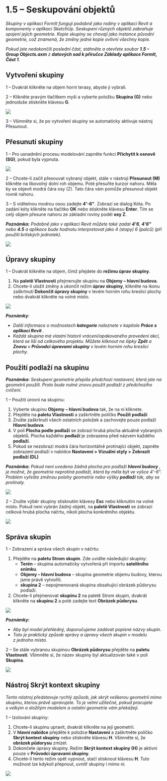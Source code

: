 # 1.5 – Seskupování objektů

_Skupiny v aplikaci FormIt fungují podobně jako rodiny v aplikaci Revit a komponenty v aplikaci SketchUp. Seskupení různých objektů zabraňuje spojení jejich geometrie. Kopie skupiny se chovají jako instance původní geometrie, což znamená, že změny jedné kopie ovlivní všechny kopie._

_Pokud jste nedokončili poslední část, stáhněte a otevřete soubor_ _**1.5 – Group Objects.axm**_ _z_ _**datových sad k příručce Základy aplikace FormIt, Část 1**._

## **Vytvoření skupiny**

1 – Dvakrát klikněte na objem horní terasy, abyste ji vybrali.

2 – Klikněte pravým tlačítkem myši a vyberte položku **Skupina (G)** nebo jednoduše stiskněte klávesu **G**.

![](<../../.gitbook/assets/0 (1).jpeg>)

3 – Všimněte si, že po vytvoření skupiny se automaticky aktivuje nástroj Přesunout.

## **Přesunutí skupiny**

1 – Pro usnadnění procesu modelování zapněte funkci **Přichytit k osnově (SG)**, pokud byla vypnuta.

![](<../../.gitbook/assets/1 (14).png>)

2 – Chcete-li začít přesouvat vybraný objekt, stále v nástroji **Přesunout (M)** klikněte na libovolný dolní roh objemu. Poté přesuňte kurzor nahoru. Měla by se objevit modrá čára osy (Z). Tato čára vám pomůže přesunout objekt rovně nahoru.

3 – S viditelnou modrou osou zadejte **4'-6"**. Zobrazí se dialog Kóta. Po zadání kóty klikněte na tlačítko **OK** nebo stiskněte klávesu **Enter**. Tím se celý objem přesune nahoru ze základní roviny podél **osy Z**.

_**Poznámka:**_ _Podobně jako v aplikaci Revit můžete také zadat_ _**4'6**,_ _**4'6"**_ _nebo_ _**4.5** a aplikace bude hodnotu interpretovat jako 4 (stopy) 6 (palců) (při použití britských jednotek)._

![](<../../.gitbook/assets/2 (2).png>)

## **Úpravy skupiny**

1 – Dvakrát klikněte na objem, čímž přejdete do **režimu úprav skupiny**.

1. Na **paletě Vlastnosti** přejmenujte skupinu na **Objemy – hlavní budova**.
2. Chcete-li uložit změny a ukončit režim **úprav skupiny**, klikněte na ikonu zaškrtnutí **Dokončit úpravy skupiny** v levém horním rohu kreslicí plochy nebo dvakrát klikněte na volné místo.

![](<../../.gitbook/assets/3 (12) (1).png>)

_**Poznámky**:_

* _Další informace o možnostech_ _**kategorie**_ _naleznete v kapitole_ _**Práce s aplikací Revit**_ _._‌
* _Každá skupina má vlastní historii vrácení/opakovaného provedení akcí, která se liší od celkového projektu. Můžete kliknout na šipky_ _**Zpět**_ _a_ _**Znovu**_ _v_ _**Průvodci úpravami skupiny**_ _v levém horním rohu kreslicí plochy._

## **Použití podlaží na skupinu**

_**Poznámka:**_ _Seskupení geometrie přepíše předchozí nastavení, která jste na geometrii použili. Proto bude nutné znovu použít podlaží z předchozího cvičení._

1 – Použití úrovní na skupinu:

1. Vyberte skupinu **Objemy** **– hlavní budova** tak, že na ni kliknete.
2. Přejděte na **paletu Vlastnosti** a zaškrtněte políčko **Použít podlaží**
3. Zrušte zaškrtnutí všech ostatních položek a zachovejte pouze podlaží **Hlavní budova**.
4. V poli **Plocha podle podlaží** se zobrazí hrubá plocha aktuálně vybraných objektů. Plocha každého **podlaží** je zobrazena před názvem každého **podlaží**.
5. Pokud se nezobrazí modrá čára horizontálně protínající objekt, zapněte zobrazení podlaží v nabídce **Nastavení > Vizuální styly > Zobrazit podlaží (DL)**

_**Poznámka:** Pokud není uvedena žádná plocha pro podlaží_ _**hlavní budovy**_ _, je možné, že geometrie neprotíná podlaží, která by měla být ve výšce 4'-6". Problém vyřešte změnou polohy geometrie nebo výšky_ _**podlaží**_ _tak, aby se protínaly._

![](../../.gitbook/assets/levels-to-groups.png)

2 – Zrušte výběr skupiny stisknutím klávesy **Esc** nebo kliknutím na volné místo. Pokud není vybrán žádný objekt, na **paletě Vlastnosti** se zobrazí celková hrubá plocha náčrtu, nikoli plocha konkrétního objektu.

![](<../../.gitbook/assets/5 (15).png>)

## **Správa skupin**

1 – Zobrazení a správa všech skupin v náčrtu:

1. Přejděte na **paletu Strom skupin**. Zde uvidíte následující skupiny:
   * **Terén** – skupina automaticky vytvořená při importu **satelitního snímku**.
   * **Objemy – hlavní budova** – skupina geometrie objemu budovy, kterou jsme právě vytvořili.
   * **skupina 2** – nepojmenovaná skupina obsahující obrázek půdorysu podlaží.
2. Chcete-li přejmenovat **skupinu 2** na paletě Strom skupin, dvakrát klikněte na **skupinu 2** a poté zadejte text **Obrázek půdorysu**.

![](<../../.gitbook/assets/6 (4).png>)

_**Poznámky:**_

* _Aby byl model přehledný, doporučujeme zadávat popisné názvy skupin._
* _Toto je praktický způsob správy a úpravy všech skupin v modelu z jednoho místa._

2 – Se stále vybranou skupinou **Obrázek půdorysu** přejděte na **paletu Vlastnosti**. Všimněte si, že název skupiny byl aktualizován také v poli **Skupina**.

![](<../../.gitbook/assets/7 (11).png>)

## **Nástroj Skrýt kontext skupiny**

_Tento nástroj představuje rychlý způsob, jak skrýt veškerou geometrii mimo skupinu, kterou právě upravujete. To je velmi užitečné, pokud pracujete s velkým a složitým modelem a ostatní geometrie vám překážejí._

1 – Izolování skupiny:

1. Chcete-li skupinu upravit, dvakrát klikněte na její geometrii.
2. V **hlavní nabídce** přejděte k položce **Nastavení** a zaškrtněte políčko **Skrýt kontext skupiny** nebo stiskněte klávesu **H**. Všimněte si, že **obrázek půdorysu** zmizel.
3. Dokončete úpravy skupiny. Režim **Skrýt kontext skupiny (H)** je aktivní pouze v **Průvodci úpravami skupiny**.
4. Chcete-li tento režim opět vypnout, stačí stisknout klávesu **H**. Tuto možnost lze kdykoli přepnout, uvnitř skupiny i mimo ni.

![](<../../.gitbook/assets/8 (5).png>)

